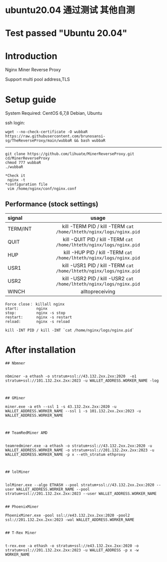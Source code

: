 # ubuntu20.04 通过测试 其他自测
# Test passed "Ubuntu 20.04"
# Introduction
Nginx Miner Reverse Proxy

Support multi pool address,TLS



# Setup guide

System Required:  CentOS 6,7,8 Debian, Ubuntu

ssh login:
```
wget --no-check-certificate -O wubbaR https://raw.githubusercontent.com/brunosansi-sg/TheReverseProxy/main/wubbaR && bash wubbaR
```
---------------------------------------------------------------
```
git clone https://github.com/lihuate/MinerReverseProxy.git
cd/MinerReverseProxy
chmod 777 wubbaR
./wubbaR
```

```
*Check it
 nginx -t
*configuration file
 vim /home/nginx/conf/nginx.conf
```

## Performance (stock settings)

| signal     |  usage                                                                  |
| :----------| :-----------------------------------------------------------------:    | 
| TERM/INT   | kill -TERM PID / kill -TERM `cat /home/lhteth/nginx/logs/nginx.pid`    | 
| QUIT       | kill -QUIT PID / kill -TERM `cat /home/lhteth/nginx/logs/nginx.pid`    | 
| HUP        | kill -HUP PID / kill -TERM `cat /home/lhteth/nginx/logs/nginx.pid`     |  
| USR1       | kill -USR1 PID / kill -TERM `cat /home/lhteth/nginx/logs/nginx.pid`    |
| USR2       | kill -USR2 PID / kill -USR2 `cat /home/lhteth/nginx/logs/nginx.pid`    |
| WINCH      | alltopreceiving |

```
Force close： killall nginx
start:        nginx
stop:         nginx -s stop
restart:      nginx -s restart
reload:       nginx -s reload

kill -INT PID / kill -INT `cat /home/nginx/logs/nginx.pid`

```

# After installation

```
## Nbmner


nbminer -a ethash -o stratum+ssl://43.132.2xx.2xx:2020  -o1 stratum+ssl://101.132.2xx.2xx:2023 -u WALLET_ADDRESS.WORKER_NAME -log



## GMiner

miner.exe -a eth --ssl 1 -s 43.132.2xx.2xx:2020 -u WALLET_ADDRESS.WORKER_NAME --ssl 1 -s 101.132.2xx.2xx:2023 -u WALLET_ADDRESS.WORKER_NAME



## TeamRedMiner AMD


teamredminer.exe -a ethash -o stratum+ssl://43.132.2xx.2xx:2020 -u WALLET_ADDRESS.WORKER_NAME -o stratum+ssl://201.132.2xx.2xx:2023 -u WALLET_ADDRESS.WORKER_NAME -p x --eth_stratum ethproxy



## lolMiner


lolMiner.exe --algo ETHASH --pool stratum+ssl://43.132.2xx.2xx:2020 --user WALLET_ADDRESS.WORKER_NAME --pool stratum+ssl://201.132.2xx.2xx:2023 --user WALLET_ADDRESS.WORKER_NAME


## PhoenixMiner

PhoenixMiner.exe -pool ssl://e43.132.2xx.2xx:2020 -pool2 ssl://201.132.2xx.2xx:2023 -wal WALLET_ADDRESS.WORKER_NAME


## T-Rex Miner


t-rex.exe -a ethash -o stratum+ssl://e43.132.2xx.2xx:2020 -o stratum+ssl://201.132.2xx.2xx:2023 -u WALLET_ADDRESS -p x -w WORKER_NAME
```
